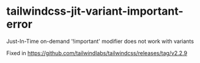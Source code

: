# tailwindcss-jit-variant-important-error
 Just-In-Time on-demand '!important' modifier does not work with variants
 
Fixed in https://github.com/tailwindlabs/tailwindcss/releases/tag/v2.2.9
